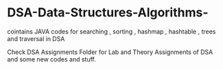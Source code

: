 # DSA-Data-Structures-Algorithms-
cointains JAVA codes for searching , sorting , hashmap , hashtable , trees and traversal in DSA

Check DSA Assignments Folder for Lab and Theory Assignments of DSA and some new codes and stuff.
